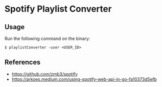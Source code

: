 # Spotify Playlist Converter

## Usage

Run the following command on the binary:

```shell
$ playlistConverter -user <USER_ID>
```

## References

* https://github.com/zmb3/spotify
* https://arkoes.medium.com/using-spotify-web-api-in-go-fa10373d5efb